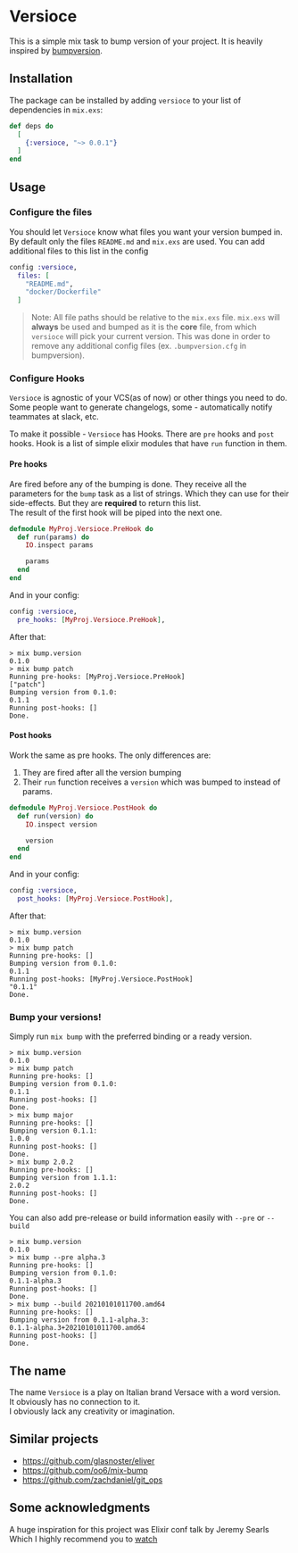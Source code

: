 # Versioce

This is a simple mix task to bump version of your project.
It is heavily inspired by [bumpversion](https://github.com/peritus/bumpversion).

## Installation

The package can be installed by adding `versioce` to your list of dependencies in `mix.exs`:

```elixir
def deps do
  [
    {:versioce, "~> 0.0.1"}
  ]
end
```

## Usage

### Configure the files

You should let `Versioce` know what files you want your version bumped in.
By default only the files `README.md` and `mix.exs` are used.
You can add additional files to this list in the config
```elixir
config :versioce,
  files: [
    "README.md",
    "docker/Dockerfile"
  ]
```
> Note: All file paths should be relative to the `mix.exs` file. `mix.exs` will **always** be used and bumped
> as it is the **core** file, from which `versioce` will pick your current version. This was done in order
> to remove any additional config files (ex. `.bumpversion.cfg` in bumpversion).

### Configure Hooks

`Versioce` is agnostic of your VCS(as of now) or other things you need to do.
Some people want to generate changelogs, some - automatically notify teammates at slack, etc.

To make it possible - `Versioce` has Hooks. There are `pre` hooks and `post` hooks.
Hook is a list of simple elixir modules that have `run` function in them.

#### Pre hooks

Are fired before any of the bumping is done.
They receive all the parameters for the `bump` task as a list of strings.
Which they can use for their side-effects. But they are **required** to return
this list.\
The result of the first hook will be piped into the next one.

```elixir
defmodule MyProj.Versioce.PreHook do
  def run(params) do
    IO.inspect params

    params
  end
end
```
And in your config:
```elixir
config :versioce,
  pre_hooks: [MyProj.Versioce.PreHook],
```
After that:
```
> mix bump.version
0.1.0
> mix bump patch
Running pre-hooks: [MyProj.Versioce.PreHook]
["patch"]
Bumping version from 0.1.0:
0.1.1
Running post-hooks: []
Done.
```

#### Post hooks

Work the same as pre hooks. The only differences are:
1. They are fired after all the version bumping
2. Their `run` function receives a `version` which was bumped to instead of params.

```elixir
defmodule MyProj.Versioce.PostHook do
  def run(version) do
    IO.inspect version

    version
  end
end
```
And in your config:
```elixir
config :versioce,
  post_hooks: [MyProj.Versioce.PostHook],
```
After that:
```
> mix bump.version
0.1.0
> mix bump patch
Running pre-hooks: []
Bumping version from 0.1.0:
0.1.1
Running post-hooks: [MyProj.Versioce.PostHook]
"0.1.1"
Done.
```

### Bump your versions!

Simply run `mix bump` with the preferred binding or a ready version.
```
> mix bump.version
0.1.0
> mix bump patch
Running pre-hooks: []
Bumping version from 0.1.0:
0.1.1
Running post-hooks: []
Done.
> mix bump major
Running pre-hooks: []
Bumping version 0.1.1:
1.0.0
Running post-hooks: []
Done.
> mix bump 2.0.2
Running pre-hooks: []
Bumping version from 1.1.1:
2.0.2
Running post-hooks: []
Done.
```

You can also add pre-release or build information easily with `--pre` or `--build`
```
> mix bump.version
0.1.0
> mix bump --pre alpha.3
Running pre-hooks: []
Bumping version from 0.1.0:
0.1.1-alpha.3
Running post-hooks: []
Done.
> mix bump --build 20210101011700.amd64
Running pre-hooks: []
Bumping version from 0.1.1-alpha.3:
0.1.1-alpha.3+20210101011700.amd64
Running post-hooks: []
Done.
```

## The name

The name `Versioce` is a play on Italian brand Versace with a word version.\
It obviously has no connection to it.\
I obviously lack any creativity or imagination.

## Similar projects

  * https://github.com/glasnoster/eliver
  * https://github.com/oo6/mix-bump
  * https://github.com/zachdaniel/git_ops

## Some acknowledgments

A huge inspiration for this project was Elixir conf talk by Jeremy Searls\
Which I highly recommend you to [watch](https://www.youtube.com/watch?v=zTHCEZVL4Kw)

